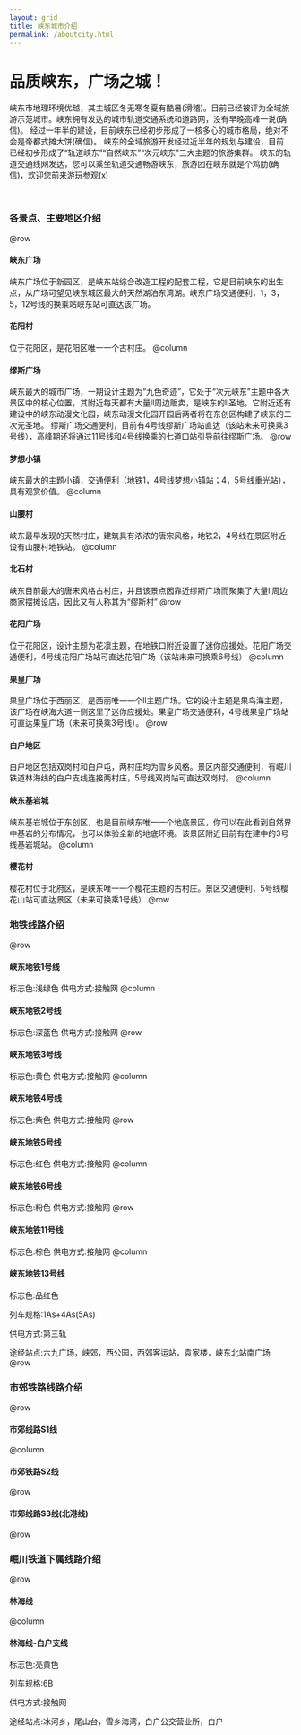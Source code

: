 ```yaml
---
layout: grid
title: 峡东城市介绍
permalink: /aboutcity.html
---
```


# 品质峡东，广场之城！
峡东市地理环境优越，其主城区冬无寒冬夏有酷暑(滑稽)。目前已经被评为全域旅游示范城市。峡东拥有发达的城市轨道交通系统和道路网，没有早晚高峰一说(确信)。
经过一年半的建设，目前峡东已经初步形成了一核多心的城市格局，绝对不会是帝都式摊大饼(确信)。
峡东的全域旅游开发经过近半年的规划与建设，目前已经初步形成了“轨道峡东”“自然峡东”“次元峡东”三大主题的旅游集群。
峡东的轨道交通线网发达，您可以乘坐轨道交通畅游峡东，旅游团在峡东就是个鸡肋(确信)，欢迎您前来游玩参观(x)

<br>

### 各景点、主要地区介绍
@row
#### 峡东广场
峡东广场位于新园区，是峡东站综合改造工程的配套工程，它是目前峡东的出生点，从广场可望见峡东城区最大的天然湖泊东湾湖。峡东广场交通便利，1，3，5，12号线的换乘站峡东站可直达该广场。

#### 花阳村
位于花阳区，是花阳区唯一一个古村庄。
@column
#### 缪斯广场
峡东最大的城市广场，一期设计主题为“九色奇迹”，它处于“次元峡东”主题中各大景区中的核心位置，其附近每天都有大量ll周边贩卖，是峡东的ll圣地。它附近还有建设中的峡东动漫文化园，峡东动漫文化园开园后两者将在东创区构建了峡东的二次元圣地。
缪斯广场交通便利，目前有4号线缪斯广场站直达（该站未来可换乘3号线），高峰期还将通过11号线和4号线换乘的七道口站引导前往缪斯广场。
@row
#### 梦想小镇
峡东最大的主题小镇，交通便利（地铁1，4号线梦想小镇站；4，5号线重光站），具有观赏价值。
@column
#### 山腰村
峡东最早发现的天然村庄，建筑具有浓浓的唐宋风格，地铁2，4号线在景区附近设有山腰村地铁站。
@column
#### 北石村
峡东目前最大的唐宋风格古村庄，并且该景点因靠近缪斯广场而聚集了大量ll周边商家摆摊设店，因此又有人称其为“缪斯村”
@row
#### 花阳广场
位于花阳区，设计主题为花凛主题，在地铁口附近设置了迷你应援处。花阳广场交通便利，4号线花阳广场站可直达花阳广场（该站未来可换乘6号线）
@column
#### 果皇广场
果皇广场位于西丽区，是西丽唯一一个ll主题广场。它的设计主题是果鸟海主题，该广场在峡海大道一侧这里了迷你应援处。果皇广场交通便利，4号线果皇广场站可直达果皇广场（未来可换乘3号线）。
@row
#### 白户地区
白户地区包括双岗村和白户屯，两村庄均为雪乡风格。景区内部交通便利，有崛川铁道林海线的白户支线连接两村庄，5号线双岗站可直达双岗村。
@column
#### 峡东基岩城
峡东基岩城位于东创区，也是目前峡东唯一一个地底景区，你可以在此看到自然界中基岩的分布情况，也可以体验全新的地底环境。该景区附近目前有在建中的3号线基岩城站。
@column
#### 樱花村
樱花村位于北府区，是峡东唯一一个樱花主题的古村庄。景区交通便利，5号线樱花山站可直达景区（未来可换乘1号线）
@row
### 地铁线路介绍
@row
#### 峡东地铁1号线
标志色:浅绿色
供电方式:接触网
@column
#### 峡东地铁2号线
标志色:深蓝色
供电方式:接触网
@row
#### 峡东地铁3号线
标志色:黄色
供电方式:接触网
@column
#### 峡东地铁4号线
标志色:紫色
供电方式:接触网
@row
#### 峡东地铁5号线
标志色:红色
供电方式:接触网
@column
#### 峡东地铁6号线
标志色:粉色
供电方式:接触网
@row
#### 峡东地铁11号线
标志色:棕色
供电方式:接触网
@column
#### 峡东地铁13号线
标志色:品红色

列车规格:1As+4As(5As)

供电方式:第三轨

途经站点:六九广场，峡郊，西公园，西郊客运站，袁家楼，峡东北站南广场
@row
### 市郊铁路线路介绍
@row
#### 市郊线路S1线
@column
#### 市郊铁路S2线
@row
#### 市郊线路S3线(北港线)
@row
### 崛川铁道下属线路介绍
@row
#### 林海线
@column
#### 林海线-白户支线
标志色:亮黄色

列车规格:6B

供电方式:接触网

途经站点:冰河乡，尾山台，雪乡海湾，白户公交营业所，白户